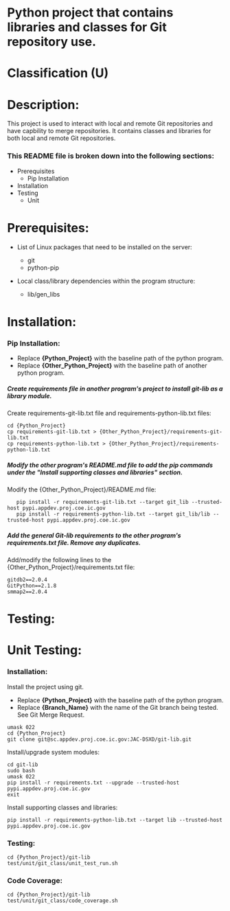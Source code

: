 # Python project that contains libraries and classes for Git repository use.
# Classification (U)

# Description:
  This project is used to interact with local and remote Git repositories and have capbility to merge repositories.  It contains classes and libraries for both local and remote Git repositories.

###  This README file is broken down into the following sections:
  * Prerequisites
    - Pip Installation
  * Installation
  * Testing
    - Unit


# Prerequisites:

  * List of Linux packages that need to be installed on the server:
    - git
    - python-pip

  * Local class/library dependencies within the program structure:
    - lib/gen_libs


# Installation:

### Pip Installation:
  * Replace **{Python_Project}** with the baseline path of the python program.
  * Replace **{Other_Python_Project}** with the baseline path of another python program.

##### Create requirements file in another program's project to install git-lib as a library module.

Create requirements-git-lib.txt file and requirements-python-lib.txt files:

```
cd {Python_Project}
cp requirements-git-lib.txt > {Other_Python_Project}/requirements-git-lib.txt
cp requirements-python-lib.txt > {Other_Python_Project}/requirements-python-lib.txt
```

##### Modify the other program's README.md file to add the pip commands under the "Install supporting classes and libraries" section.

Modify the {Other_Python_Project}/README.md file:

```
   pip install -r requirements-git-lib.txt --target git_lib --trusted-host pypi.appdev.proj.coe.ic.gov
   pip install -r requirements-python-lib.txt --target git_lib/lib --trusted-host pypi.appdev.proj.coe.ic.gov
```

##### Add the general Git-lib requirements to the other program's requirements.txt file.  Remove any duplicates.

Add/modify the following lines to the {Other_Python_Project}/requirements.txt file:

```
gitdb2==2.0.4
GitPython==2.1.8
smmap2==2.0.4
```


# Testing:

# Unit Testing:

### Installation:

Install the project using git.
  * Replace **{Python_Project}** with the baseline path of the python program.
  * Replace **{Branch_Name}** with the name of the Git branch being tested.  See Git Merge Request.

```
umask 022
cd {Python_Project}
git clone git@sc.appdev.proj.coe.ic.gov:JAC-DSXD/git-lib.git
```

Install/upgrade system modules:

```
cd git-lib
sudo bash
umask 022
pip install -r requirements.txt --upgrade --trusted-host pypi.appdev.proj.coe.ic.gov
exit
```

Install supporting classes and libraries:

```
pip install -r requirements-python-lib.txt --target lib --trusted-host pypi.appdev.proj.coe.ic.gov
```

### Testing:

```
cd {Python_Project}/git-lib
test/unit/git_class/unit_test_run.sh
```

### Code Coverage:

```
cd {Python_Project}/git-lib
test/unit/git_class/code_coverage.sh
```

